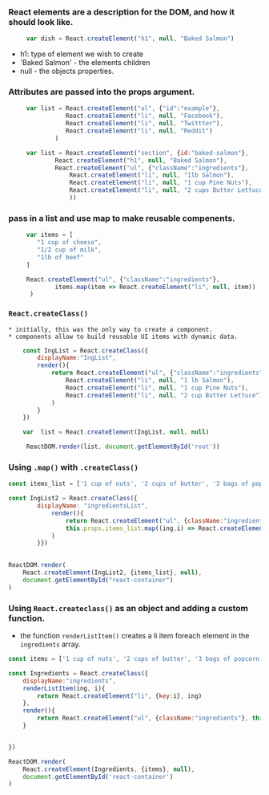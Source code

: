 
###  React elements are a description for the DOM, and how it should look like.
```js
     var dish = React.createElement("h1", null, "Baked Salmon")
```
* h1: type of element we wish to create
* 'Baked Salmon' - the elements children
* null - the objects properties.



### Attributes are passed into the props argument. 
```js
     var list = React.createElement("ul", {"id":"example"}, 
                React.createElement("li", null, "Facebook"),
                React.createElement("li", null, "Twittter"),
                React.createElement("li", null, "Reddit")
             )

     var list = React.createElement("section", {id:"baked-salmon"}, 
             React.createElement("h1", null, "Baked Salmon"),
             React.createElement("ul", {"className":"ingredients"},
                 React.createElement("li", null, "1lb Salmon"),
                 React.createElement("li", null, "1 cup Pine Nuts"),
                 React.createElement("li", null, "2 cups Butter Lettuce")
                 ))
```
### pass in a list and use map to make reusable compenents.  
```js
     var items = [
        "1 cup of cheese",
        "1/2 cup of milk",
        "1lb of beef"
     ]

     React.createElement("ul", {"className":"ingredients"}, 
             items.map(item => React.createElement("li", null, item))
      )

```


### `React.createClass()`
    * initially, this was the only way to create a component.
    * components allow to build reusable UI items with dynamic data.

```js
    const IngList = React.createClass({
	    displayName:"IngList",
        render(){
            return React.createElement("ul", {"className":"ingredients"}, 
                React.createElement("li", null, "1 lb Salmon"),
                React.createElement("li", null, "1 cup Pine Nuts"),
                React.createElement("li", null, "2 cup Butter Lettuce")
            )
        }
    })

    var  list = React.createElement(IngList, null, null)

     ReactDOM.render(list, document.getElementById('root')) 
```


### Using `.map()` with `.createClass()`

```js
const items_list = ['1 cup of nuts', '2 cups of butter', '3 bags of popcorn']

const IngList2 = React.createClass({
        displayName: "ingredientsList",
            render(){
                return React.createElement("ul", {className:"ingredients"}, 
                this.props.items_list.map((ing,i) => React.createElement("li", { key:i }, ing))
            )
        }})
        

ReactDOM.render(
	React.createElement(IngList2, {items_list}, null), 
	document.getElementById("react-container")
)
```


### Using `React.createclass()` as an object and adding a custom function.
* the function `renderListItem()` creates a li item foreach element in the `ingredients` array.

```js
const items = ['1 cup of nuts', '2 cups of butter', '3 bags of popcorn']

const Ingredients = React.createClass({
	displayName:"ingredients",
	renderListItem(ing, i){
		return React.createElement("li", {key:i}, ing)
	},
	render(){
		return React.createElement("ul", {className:"ingredients"}, this.props.items.map(this.renderListItem))
	}


})

ReactDOM.render(
	React.createElement(Ingredients, {items}, null), 
	document.getElementById('react-container')
)
```















